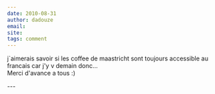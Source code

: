```yaml
---
date: 2010-08-31
author: dadouze
email: 
site: 
tags: comment
---
```


<p>j`aimerais savoir si les coffee de maastricht sont toujours accessible au francais  car j'y v demain donc... <br />
Merci d'avance a tous :)</p>
---